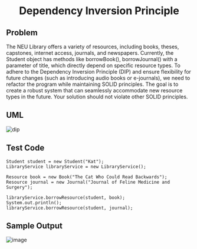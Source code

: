 # <p align=center>Dependency Inversion Principle</p>
## Problem
The NEU Library offers a variety of resources, including books, theses, capstones, internet access, journals, and newspapers.
Currently, the Student object has methods like borrowBook(), borrowJournal() with a parameter of title, which directly depend on specific resource types.
To adhere to the Dependency Inversion Principle (DIP) and ensure flexibility for future changes (such as introducing audio books or e-journals), we need to refactor the program while maintaining SOLID principles. The goal is to create a robust system that can seamlessly accommodate new resource types in the future.
Your solution should not violate other SOLID principles.

## UML
![dip](https://github.com/mfulo/dependencyInversionPrinciple/assets/142382665/b1918a6a-b071-47a7-9c19-1c3c3ad2dc50)


## Test Code
    Student student = new Student("Kat");
    LibraryService libraryService = new LibraryService();
    
    Resource book = new Book("The Cat Who Could Read Backwards");
    Resource journal = new Journal("Journal of Feline Medicine and Surgery");

    libraryService.borrowResource(student, book);
    System.out.println();
    libraryService.borrowResource(student, journal);

## Sample Output
![image](https://github.com/mfulo/dependencyInversionPrinciple/assets/142382665/54fdda05-b0a8-40c3-8411-2f9b9c27c1a2)

